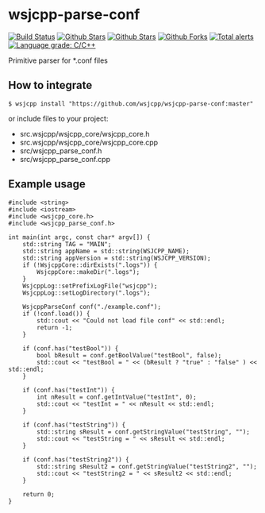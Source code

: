 # wsjcpp-parse-conf


[![Build Status](https://api.travis-ci.org/wsjcpp/wsjcpp-parse-conf.svg?branch=master)](https://travis-ci.org/wsjcpp/wsjcpp-parse-conf) [![Github Stars](https://img.shields.io/github/stars/wsjcpp/wsjcpp-parse-conf.svg?label=github%20%E2%98%85)](https://github.com/wsjcpp/wsjcpp-parse-conf) [![Github Stars](https://img.shields.io/github/contributors/wsjcpp/wsjcpp-parse-conf.svg)](https://github.com/wsjcpp/wsjcpp-parse-conf) [![Github Forks](https://img.shields.io/github/forks/wsjcpp/wsjcpp-parse-conf.svg?label=github%20forks)](https://github.com/wsjcpp/wsjcpp-parse-conf/network/members) [![Total alerts](https://img.shields.io/lgtm/alerts/g/wsjcpp/wsjcpp-parse-conf.svg?logo=lgtm&logoWidth=18)](https://lgtm.com/projects/g/wsjcpp/wsjcpp-parse-conf/alerts/) [![Language grade: C/C++](https://img.shields.io/lgtm/grade/cpp/g/wsjcpp/wsjcpp-parse-conf.svg?logo=lgtm&logoWidth=18)](https://lgtm.com/projects/g/wsjcpp/wsjcpp-parse-conf/context:cpp)

Primitive parser for *.conf files

## How to integrate

```
$ wsjcpp install "https://github.com/wsjcpp/wsjcpp-parse-conf:master"
```

or include files to your project:

* src.wsjcpp/wsjcpp_core/wsjcpp_core.h
* src.wsjcpp/wsjcpp_core/wsjcpp_core.cpp
* src/wsjcpp_parse_conf.h
* src/wsjcpp_parse_conf.cpp

## Example usage

```
#include <string>
#include <iostream>
#include <wsjcpp_core.h>
#include <wsjcpp_parse_conf.h>

int main(int argc, const char* argv[]) {
    std::string TAG = "MAIN";
    std::string appName = std::string(WSJCPP_NAME);
    std::string appVersion = std::string(WSJCPP_VERSION);
    if (!WsjcppCore::dirExists(".logs")) {
        WsjcppCore::makeDir(".logs");
    }
    WsjcppLog::setPrefixLogFile("wsjcpp");
    WsjcppLog::setLogDirectory(".logs");
    
    WsjcppParseConf conf("./example.conf");
    if (!conf.load()) {
        std::cout << "Could not load file conf" << std::endl;
        return -1;
    }
    
    if (conf.has("testBool")) {
        bool bResult = conf.getBoolValue("testBool", false);
        std::cout << "testBool = " << (bResult ? "true" : "false" ) << std::endl;
    }

    if (conf.has("testInt")) {
        int nResult = conf.getIntValue("testInt", 0);
        std::cout << "testInt = " << nResult << std::endl;
    }

    if (conf.has("testString")) {
        std::string sResult = conf.getStringValue("testString", "");
        std::cout << "testString = " << sResult << std::endl;
    }

    if (conf.has("testString2")) {
        std::string sResult2 = conf.getStringValue("testString2", "");
        std::cout << "testString2 = " << sResult2 << std::endl;
    }

    return 0;
}
```